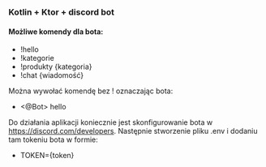 ### Kotlin + Ktor + discord bot

#### Możliwe komendy dla bota:
- !hello
- !kategorie
- !produkty {kategoria}
- !chat {wiadomość}

Można wywołać komendę bez ! oznaczając bota:
- <@Bot> hello


Do działania aplikacji koniecznie jest skonfigurowanie bota w https://discord.com/developers.
Następnie stworzenie pliku .env i dodaniu tam tokeniu bota w formie:
- TOKEN={token}